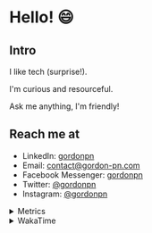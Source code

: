 # Hello! 😄

## Intro

I like tech (surprise!).

I'm curious and resourceful.

Ask me anything, I'm friendly!

## Reach me at

- LinkedIn: [gordonpn](https://www.linkedin.com/in/gordonpn/)
- Email: [contact@gordon-pn.com](mailto:contact@gordon-pn.com)
- Facebook Messenger: [gordonpn](https://www.messenger.com/t/Gordonpn)
- Twitter: [@gordonpn](https://twitter.com/Gordonpn)
- Instagram: [@gordonpn](https://www.instagram.com/gordonpn/)

<details>
  <summary>Metrics</summary>

  <img align="center" src="https://github.com/gordonpn/gordonpn/blob/master/github-metrics.svg" alt="GitHub Metrics">

</details>

<details>
  <summary>WakaTime</summary>

  <!--START_SECTION:waka-->

```text
Java           6 hrs 3 mins    █████████████▓░░░░░░░░░░░   54.54 %
YAML           4 hrs 42 mins   ██████████▓░░░░░░░░░░░░░░   42.30 %
Bash           11 mins         ▒░░░░░░░░░░░░░░░░░░░░░░░░   01.79 %
Other          5 mins          ▒░░░░░░░░░░░░░░░░░░░░░░░░   00.88 %
```

<!--END_SECTION:waka-->
</details>
